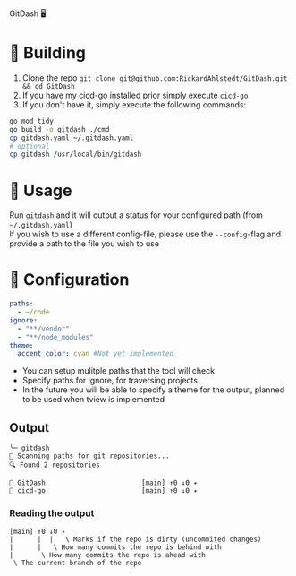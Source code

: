 GitDash 🖥️

# 🔨 Building 
1. Clone the repo
`git clone git@github.com:RickardAhlstedt/GitDash.git && cd GitDash`
2. If you have my [cicd-go](https://github.com/RickardAhlstedt/cicd-go) installed prior simply execute `cicd-go`
3. If you don't have it, simply execute the following commands:
```bash
go mod tidy
go build -o gitdash ./cmd
cp gitdash.yaml ~/.gitdash.yaml
# optional
cp gitdash /usr/local/bin/gitdash
```

# 🚀 Usage
Run `gitdash` and it will output a status for your configured path (from `~/.gitdash.yaml`)  
If you wish to use a different config-file, please use the `--config`-flag and provide a path to the file you wish to use

# 📝 Configuration
```yaml
paths:
  - ~/code
ignore:
  - "**/vendor"
  - "**/node_modules"
theme:
  accent_color: cyan #Not yet implemented
```
- You can setup mulitple paths that the tool will check
- Specify paths for ignore, for traversing projects
- In the future you will be able to specify a theme for the output, planned to be used when tview is implemented

## Output
```
╰─ gitdash
📂 Scanning paths for git repositories...
🔍 Found 2 repositories

📁 GitDash                        [main] ↑0 ↓0 ✴
📁 cicd-go                        [main] ↑0 ↓0 ✴
```
### Reading the output

```
[main] ↑0 ↓0 ✴
|      |  |   \ Marks if the repo is dirty (uncommited changes)
|      |   \ How many commits the repo is behind with   
|       \ How many commits the repo is ahead with
 \ The current branch of the repo
```
